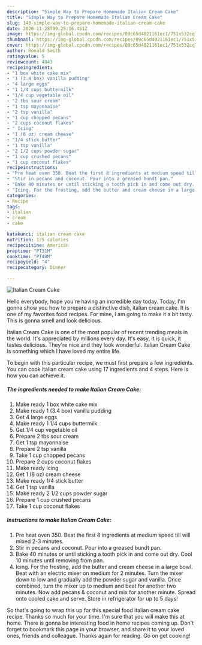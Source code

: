 ```yaml
---
description: "Simple Way to Prepare Homemade Italian Cream Cake"
title: "Simple Way to Prepare Homemade Italian Cream Cake"
slug: 143-simple-way-to-prepare-homemade-italian-cream-cake
date: 2020-11-28T09:25:16.451Z
image: https://img-global.cpcdn.com/recipes/09c65d4021161ec1/751x532cq70/italian-cream-cake-recipe-main-photo.jpg
thumbnail: https://img-global.cpcdn.com/recipes/09c65d4021161ec1/751x532cq70/italian-cream-cake-recipe-main-photo.jpg
cover: https://img-global.cpcdn.com/recipes/09c65d4021161ec1/751x532cq70/italian-cream-cake-recipe-main-photo.jpg
author: Ronald Smith
ratingvalue: 5
reviewcount: 4043
recipeingredient:
- "1 box white cake mix"
- "1 (3.4 box) vanilla pudding"
- "4 large eggs"
- "1 1/4 cups buttermilk"
- "1/4 cup vegetable oil"
- "2 tbs sour cream"
- "1 tsp mayonnaise"
- "2 tsp vanilla"
- "1 cup chopped pecans"
- "2 cups coconut flakes"
- " Icing"
- "1 (8 oz) cream cheese"
- "1/4 stick butter"
- "1 tsp vanilla"
- "2 1/2 cups powder sugar"
- "1 cup crushed pecans"
- "1 cup coconut flakes"
recipeinstructions:
- "Pre heat oven 350. Beat the first 8 ingredients at medium speed till will mixed 2-3 minutes."
- "Stir in pecans and coconut. Pour into a greased bundt pan."
- "Bake 40 minutes or until sticking a tooth pick in and come out dry. Cool 10 minutes until removing from pan."
- "Icing. For the frosting, add the butter and cream cheese in a large bowl. Beat with an electric mixer on medium for 2 minutes. Turn the mixer down to low and gradually add the powder sugar and vanilla. Once combined, turn the mixer up to medium and beat for another two minutes. Now add pecans &amp; coconut and mix for another minute. Spread onto cooled cake and serve. Store in refrigerator for up to 5 days!"
categories:
- Recipe
tags:
- italian
- cream
- cake

katakunci: italian cream cake 
nutrition: 175 calories
recipecuisine: American
preptime: "PT31M"
cooktime: "PT48M"
recipeyield: "4"
recipecategory: Dinner

---
```



![Italian Cream Cake](https://img-global.cpcdn.com/recipes/09c65d4021161ec1/751x532cq70/italian-cream-cake-recipe-main-photo.jpg)

Hello everybody, hope you're having an incredible day today. Today, I'm gonna show you how to prepare a distinctive dish, italian cream cake. It is one of my favorites food recipes. For mine, I am going to make it a bit tasty. This is gonna smell and look delicious.



Italian Cream Cake is one of the most popular of recent trending meals in the world. It's appreciated by millions every day. It's easy, it is quick, it tastes delicious. They're nice and they look wonderful. Italian Cream Cake is something which I have loved my entire life.


To begin with this particular recipe, we must first prepare a few ingredients. You can cook italian cream cake using 17 ingredients and 4 steps. Here is how you can achieve it.

<!--inarticleads1-->

##### The ingredients needed to make Italian Cream Cake:

1. Make ready 1 box white cake mix
1. Make ready 1 (3.4 box) vanilla pudding
1. Get 4 large eggs
1. Make ready 1 1/4 cups buttermilk
1. Get 1/4 cup vegetable oil
1. Prepare 2 tbs sour cream
1. Get 1 tsp mayonnaise
1. Prepare 2 tsp vanilla
1. Take 1 cup chopped pecans
1. Prepare 2 cups coconut flakes
1. Make ready  Icing
1. Get 1 (8 oz) cream cheese
1. Make ready 1/4 stick butter
1. Get 1 tsp vanilla
1. Make ready 2 1/2 cups powder sugar
1. Prepare 1 cup crushed pecans
1. Take 1 cup coconut flakes




<!--inarticleads2-->

##### Instructions to make Italian Cream Cake:

1. Pre heat oven 350. Beat the first 8 ingredients at medium speed till will mixed 2-3 minutes.
1. Stir in pecans and coconut. Pour into a greased bundt pan.
1. Bake 40 minutes or until sticking a tooth pick in and come out dry. Cool 10 minutes until removing from pan.
1. Icing. For the frosting, add the butter and cream cheese in a large bowl. Beat with an electric mixer on medium for 2 minutes. Turn the mixer down to low and gradually add the powder sugar and vanilla. Once combined, turn the mixer up to medium and beat for another two minutes. Now add pecans &amp; coconut and mix for another minute. Spread onto cooled cake and serve. Store in refrigerator for up to 5 days!




So that's going to wrap this up for this special food italian cream cake recipe. Thanks so much for your time. I'm sure that you will make this at home. There is gonna be interesting food in home recipes coming up. Don't forget to bookmark this page in your browser, and share it to your loved ones, friends and colleague. Thanks again for reading. Go on get cooking!
